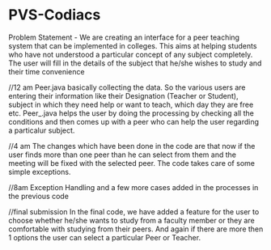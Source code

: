 # PVS-Codiacs

Problem Statement - We are creating an interface for a peer teaching system that can be implemented in colleges. This aims at helping students who have not understood a particular concept of any subject completely. The user will fill in the details of the subject that he/she wishes to study and their time convenience

//12 am
Peer.java basically collecting the data. So the various users are entering their information like their Designation (Teacher or Student),
subject in which they need help or want to teach, which day they are free etc.
Peer_.java helps the user by doing the processing by checking all the conditions and then comes up with a peer who can help the user regarding a particalur subject.

//4 am
The changes which have been done in the code are that now if the user finds more than one peer than he can select from them and the meeting will be fixed with the selected peer. The code takes care of some simple exceptions.

//8am
Exception Handling and a few more cases added in the processes in the previous code

//final submission
In the final code, we have added a feature for the user to choose whether he/she wants to study from a faculty member or they are comfortable with studying from their peers. And again if there are more then 1 options the user can select a particular Peer or Teacher.
